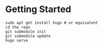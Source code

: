 # Getting Started

```
sudo apt get install hugo # or equivalent
cd the repo
git submodule init
git submodule update
hugo serve
```

